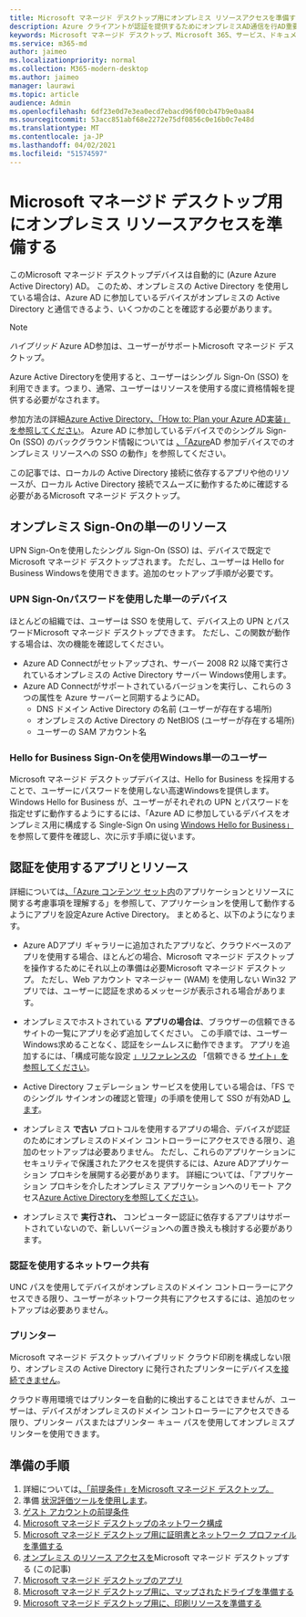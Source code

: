 ```yaml
---
title: Microsoft マネージド デスクトップ用にオンプレミス リソースアクセスを準備する
description: Azure クライアントが認証を提供するためにオンプレミスAD通信を行AD重要な手順
keywords: Microsoft マネージド デスクトップ、Microsoft 365、サービス、ドキュメント
ms.service: m365-md
author: jaimeo
ms.localizationpriority: normal
ms.collection: M365-modern-desktop
ms.author: jaimeo
manager: laurawi
ms.topic: article
audience: Admin
ms.openlocfilehash: 6df23e0d7e3ea0ecd7ebacd96f00cb47b9e0aa84
ms.sourcegitcommit: 53acc851abf68e2272e75df0856c0e16b0c7e48d
ms.translationtype: MT
ms.contentlocale: ja-JP
ms.lasthandoff: 04/02/2021
ms.locfileid: "51574597"
---
```

#  <a name="prepare-on-premises-resources-access-for-microsoft-managed-desktop"></a>Microsoft マネージド デスクトップ用にオンプレミス リソースアクセスを準備する

このMicrosoft マネージド デスクトップデバイスは自動的に (Azure Azure Active Directory) AD。 このため、オンプレミスの Active Directory を使用している場合は、Azure AD に参加しているデバイスがオンプレミスの Active Directory と通信できるよう、いくつかのことを確認する必要があります。 

> [!NOTE]  
> *ハイブリッド* Azure AD参加は、ユーザーがサポートMicrosoft マネージド デスクトップ。

Azure Active Directoryを使用すると、ユーザーはシングル Sign-On (SSO) を利用できます。つまり、通常、ユーザーはリソースを使用する度に資格情報を提供する必要がなされます。

参加方法の詳細[Azure Active Directory、「How to: Plan your Azure AD実装」を参照してください](/azure/active-directory/devices/azureadjoin-plan)。 Azure AD に参加しているデバイスでのシングル Sign-On (SSO) のバックグラウンド情報については [、「Azure](/azure/active-directory/devices/azuread-join-sso#how-it-works)AD 参加デバイスでのオンプレミス リソースへの SSO の動作」を参照してください。


この記事では、ローカルの Active Directory 接続に依存するアプリや他のリソースが、ローカル Active Directory 接続でスムーズに動作するために確認する必要があるMicrosoft マネージド デスクトップ。


## <a name="single-sign-on-for-on-premises-resources"></a>オンプレミス Sign-Onの単一のリソース

UPN Sign-Onを使用したシングル Sign-On (SSO) は、デバイスで既定でMicrosoft マネージド デスクトップされます。 ただし、ユーザーは Hello for Business Windowsを使用できます。追加のセットアップ手順が必要です。 

### <a name="single-sign-on-by-using-upn-and-password"></a>UPN Sign-Onパスワードを使用した単一のデバイス

ほとんどの組織では、ユーザーは SSO を使用して、デバイス上の UPN とパスワードMicrosoft マネージド デスクトップできます。 ただし、この関数が動作する場合は、次の機能を確認してください。

- Azure AD Connectがセットアップされ、サーバー 2008 R2 以降で実行されているオンプレミスの Active Directory サーバー Windows使用します。
- Azure AD Connectがサポートされているバージョンを実行し、これらの 3 つの属性を Azure サーバーと同期するようにAD。 
    - DNS ドメイン Active Directory の名前 (ユーザーが存在する場所)
    - オンプレミスの Active Directory の NetBIOS (ユーザーが存在する場所)
    - ユーザーの SAM アカウント名


### <a name="single-sign-on-by-using-windows-hello-for-business"></a>Hello for Business Sign-Onを使用Windows単一のユーザー

Microsoft マネージド デスクトップデバイスは、Hello for Business を採用することで、ユーザーにパスワードを使用しない高速Windowsを提供します。 Windows Hello for Business が、ユーザーがそれぞれの UPN とパスワードを指定せずに動作するようにするには、「Azure AD に参加しているデバイスをオンプレミス用に構成する Single-Sign On using [Windows Hello for Business」](/windows/security/identity-protection/hello-for-business/hello-hybrid-aadj-sso-base)を参照して要件を確認し、次に示す手順に従います。


## <a name="apps-and-resources-that-use-authentication"></a>認証を使用するアプリとリソース

詳細については[、「Azure コンテンツ セット内](/azure/active-directory/devices/azureadjoin-plan#understand-considerations-for-applications-and-resources)のアプリケーションとリソースに関する考慮事項を理解する」を参照して、アプリケーションを使用して動作するようにアプリを設定Azure Active Directory。 まとめると、以下のようになります。


- Azure ADアプリ ギャラリーに追加されたアプリなど、クラウドベースのアプリを使用する場合、ほとんどの場合、Microsoft マネージド デスクトップ を操作するためにそれ以上の準備は必要Microsoft マネージド デスクトップ。 ただし、Web アカウント マネージャー (WAM) を使用しない Win32 アプリでは、ユーザーに認証を求めるメッセージが表示される場合があります。

- オンプレミスでホストされている **アプリの場合は**、ブラウザーの信頼できるサイトの一覧にアプリを必ず追加してください。 この手順では、ユーザー Windows求めることなく、認証をシームレスに動作できます。 アプリを追加するには、「構成可能な設定 [」リファレンスの](../working-with-managed-desktop/config-setting-ref.md#trusted-sites) 「信頼できる [サイト」を参照してください](../working-with-managed-desktop/config-setting-ref.md)。

- Active Directory フェデレーション サービスを使用している場合は、「FS でのシングル サインオンの確認と管理」の手順を使用して SSO が有効AD [します](/previous-versions/azure/azure-services/jj151809(v=azure.100))。 

- オンプレミス **で古い** プロトコルを使用するアプリの場合、デバイスが認証のためにオンプレミスのドメイン コントローラーにアクセスできる限り、追加のセットアップは必要ありません。 ただし、これらのアプリケーションにセキュリティで保護されたアクセスを提供するには、Azure ADアプリケーション プロキシを展開する必要があります。 詳細については、「アプリケーション プロキシを介したオンプレミス アプリケーションへのリモート アクセス[Azure Active Directoryを参照してください](/azure/active-directory/manage-apps/application-proxy)。

- オンプレミスで **実行され、** コンピューター認証に依存するアプリはサポートされていないので、新しいバージョンへの置き換えも検討する必要があります。

### <a name="network-shares-that-use-authentication"></a>認証を使用するネットワーク共有

UNC パスを使用してデバイスがオンプレミスのドメイン コントローラーにアクセスできる限り、ユーザーがネットワーク共有にアクセスするには、追加のセットアップは必要ありません。

### <a name="printers"></a>プリンター

Microsoft マネージド デスクトップハイブリッド クラウド印刷を構成しない限り、オンプレミスの Active Directory に発行されたプリンターにデバイス[を接続できません](/windows-server/administration/hybrid-cloud-print/hybrid-cloud-print-deploy)。

クラウド専用環境ではプリンターを自動的に検出することはできませんが、ユーザーは、デバイスがオンプレミスのドメイン コントローラーにアクセスできる限り、プリンター パスまたはプリンター キュー パスを使用してオンプレミスプリンターを使用できます。

<!--add fuller material on printers when available-->
## <a name="steps-to-get-ready"></a>準備の手順

1. 詳細については[、「前提条件」をMicrosoft マネージド デスクトップ。](prerequisites.md)
2. 準備 [状況評価ツールを使用します](readiness-assessment-tool.md)。
3. [ゲスト アカウントの前提条件](guest-accounts.md)
4. [Microsoft マネージド デスクトップのネットワーク構成](network.md)
5. [Microsoft マネージド デスクトップ用に証明書とネットワーク プロファイルを準備する](certs-wifi-lan.md)
6. [オンプレミス のリソース アクセスを](authentication.md)Microsoft マネージド デスクトップする (この記事)
7. [Microsoft マネージド デスクトップのアプリ](apps.md)
8. [Microsoft マネージド デスクトップ用に、マップされたドライブを準備する](mapped-drives.md)
9. [Microsoft マネージド デスクトップ用に、印刷リソースを準備する](printing.md)
